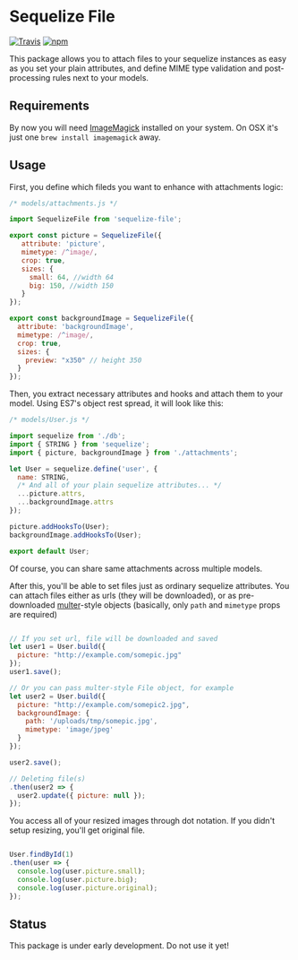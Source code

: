 # Sequelize File
[![Travis](https://img.shields.io/travis/khrykin/sequelize-file.svg)](https://travis-ci.org/khrykin/sequelize-file)
[![npm](https://img.shields.io/npm/v/sequelize-file.svg)](https://www.npmjs.com/package/sequelize-file)

This package allows you to attach files to your sequelize instances as easy as you set your plain attributes, and define MIME type validation and post-processing rules next to your models.

## Requirements
By now you will need [ImageMagick](http://www.imagemagick.org/script/index.php) installed on your system. On OSX it's just one `brew install imagemagick` away.


## Usage
First, you define which fileds you want to enhance with attachments logic:

```javascript
/* models/attachments.js */

import SequelizeFile from 'sequelize-file';

export const picture = SequelizeFile({
   attribute: 'picture',
   mimetype: /^image/,
   crop: true,
   sizes: {
     small: 64, //width 64
     big: 150, //width 150
   }
});

export const backgroundImage = SequelizeFile({
  attribute: 'backgroundImage',
  mimetype: /^image/,
  crop: true,
  sizes: {
    preview: "x350" // height 350
  }
});

```
Then, you extract necessary attributes and hooks and attach them to your model. Using ES7's object rest spread, it will look like this:

```javascript
/* models/User.js */

import sequelize from './db';
import { STRING } from 'sequelize';
import { picture, backgroundImage } from './attachments';

let User = sequelize.define('user', {
  name: STRING,
  /* And all of your plain sequelize attributes... */
  ...picture.attrs,
  ...backgroundImage.attrs
});

picture.addHooksTo(User);
backgroundImage.addHooksTo(User);

export default User;
```
Of course, you can share same attachments across multiple models.

After this, you'll be able to set files just as ordinary sequelize attributes. You can attach files either as urls (they will be downloaded), or as pre-downloaded [multer](https://github.com/expressjs/multer)-style objects (basically, only `path` and `mimetype` props are required)

```javascript

// If you set url, file will be downloaded and saved
let user1 = User.build({
  picture: "http://example.com/somepic.jpg"
});
user1.save();

// Or you can pass multer-style File object, for example
let user2 = User.build({
  picture: "http://example.com/somepic2.jpg",
  backgroundImage: {
    path: '/uploads/tmp/somepic.jpg',
    mimetype: 'image/jpeg'
  }
});

user2.save();

// Deleting file(s)
.then(user2 => {
  user2.update({ picture: null });
});


```
You access all of your resized images through dot notation. If you didn't setup resizing, you'll get original file.

```javascript

User.findById(1)
.then(user => {
  console.log(user.picture.small);
  console.log(user.picture.big);
  console.log(user.picture.original);
});

```

## Status

This package is under early development. Do not use it yet!
